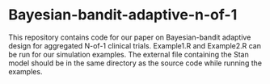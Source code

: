 # Bayesian-bandit-adaptive-n-of-1

This repository contains code for our paper on Bayesian-bandit adaptive design for aggregated N-of-1
clinical trials. Example1.R and Example2.R can be run for our simulation examples. The external file containing the Stan model should be in the same directory as the source code while running the examples.
